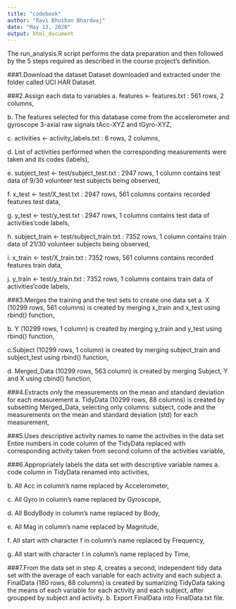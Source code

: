 ```yaml
---
title: "codebook"
author: "Ravi Bhushan Bhardwaj"
date: "May 13, 2020"
output: html_document
---
```

The run_analysis.R script performs the data preparation and then followed by the 5 steps required as described in the course project’s definition.

###1.Download the dataset
Dataset downloaded and extracted under the folder called UCI HAR Dataset.

###2.Assign each data to variables
a. features <- features.txt : 561 rows, 2 columns,

b. The features selected for this database come from the accelerometer and gyroscope 3-axial raw signals tAcc-XYZ and tGyro-XYZ,

c. activities <- activity_labels.txt : 6 rows, 2 columns,

d. List of activities performed when the corresponding measurements were taken and its codes (labels),

e. subject_test <- test/subject_test.txt : 2947 rows, 1 column
contains test data of 9/30 volunteer test subjects being observed,

f. x_test <- test/X_test.txt : 2947 rows, 561 columns
contains recorded features test data,

g. y_test <- test/y_test.txt : 2947 rows, 1 columns
contains test data of activities’code labels,

h. subject_train <- test/subject_train.txt : 7352 rows, 1 column
contains train data of 21/30 volunteer subjects being observed,

i. x_train <- test/X_train.txt : 7352 rows, 561 columns
contains recorded features train data,

j. y_train <- test/y_train.txt : 7352 rows, 1 columns
contains train data of activities’code labels,

###3.Merges the training and the test sets to create one data set
a. X (10299 rows, 561 columns) is created by merging x_train and x_test using rbind() function,

b. Y (10299 rows, 1 column) is created by merging y_train and y_test using rbind() function,

c.Subject (10299 rows, 1 column) is created by merging subject_train and subject_test using rbind() function,

d. Merged_Data (10299 rows, 563 column) is created by merging Subject, Y and X using cbind() function,

###4.Extracts only the measurements on the mean and standard deviation for each measurement
a. TidyData (10299 rows, 88 columns) is created by subsetting Merged_Data, selecting only columns: subject, code and the measurements on the mean and standard deviation (std) for each measurement,

###5.Uses descriptive activity names to name the activities in the data set
Entire numbers in code column of the TidyData replaced with corresponding activity taken from second column of the activities variable,

###6.Appropriately labels the data set with descriptive variable names
a. code column in TidyData renamed into activities,

b. All Acc in column’s name replaced by Accelerometer,

c. All Gyro in column’s name replaced by Gyroscope,

d. All BodyBody in column’s name replaced by Body,

e. All Mag in column’s name replaced by Magnitude,

f. All start with character f in column’s name replaced by Frequency,

g. All start with character t in column’s name replaced by Time,

###7.From the data set in step 4, creates a second, independent tidy data set with the average of each variable for each activity and each subject
a. FinalData (180 rows, 88 columns) is created by sumarizing TidyData taking the means of each variable for each activity and each subject, after groupped by subject and activity.
b. Export FinalData into FinalData.txt file.
